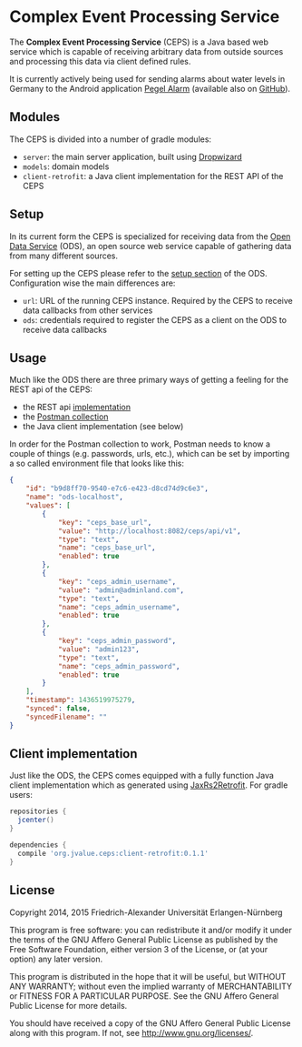 # Complex Event Processing Service

The __Complex Event Processing Service__ (CEPS) is a Java based web service which is capable of receiving arbitrary data from outside sources and processing this data via client defined rules. 

It is currently actively being used for sending alarms about water levels in Germany to the Android application [Pegel Alarm](http://pegelalarm.de) (available also on [GitHub](https://github.com/jvalue/hochwasser-app)).

## Modules

The CEPS is divided into a number of gradle modules:

- `server`: the main server application, built using [Dropwizard](http://www.dropwizard.io/)
- `models`: domain models
- `client-retrofit`: a Java client implementation for the REST API of the CEPS


## Setup

In its current form the CEPS is specialized for receiving data from the [Open Data Service](https://github.com/jvalue/open-data-service) (ODS), an open source web service capable of gathering data from many different sources.

For setting up the CEPS please refer to the [setup section](https://github.com/jvalue/open-data-service#setup) of the ODS. Configuration wise the main differences are:

- `url`: URL of the running CEPS instance. Required by the CEPS to receive data callbacks from other services
- `ods`: credentials required to register the CEPS as a client on the ODS to receive data callbacks


## Usage

Much like the ODS there are three primary ways of getting a feeling for the REST api of the CEPS:

- the REST api [implementation](https://github.com/jvalue/cep-service/tree/master/server/src/main/java/org/jvalue/ceps/rest)
- the [Postman collection](https://www.getpostman.com/collections/ca5a4471fe02fe198a06)
- the Java client implementation (see below)

In order for the Postman collection to work, Postman needs to know a couple of things (e.g. passwords, urls, etc.), which can be set by importing a so called environment file that looks like this:

```json
{
	"id": "b9d8ff70-9540-e7c6-e423-d8cd74d9c6e3",
	"name": "ods-localhost",
	"values": [
		{
			"key": "ceps_base_url",
			"value": "http://localhost:8082/ceps/api/v1",
			"type": "text",
			"name": "ceps_base_url",
			"enabled": true
		},
		{
			"key": "ceps_admin_username",
			"value": "admin@adminland.com",
			"type": "text",
			"name": "ceps_admin_username",
			"enabled": true
		},
		{
			"key": "ceps_admin_password",
			"value": "admin123",
			"type": "text",
			"name": "ceps_admin_password",
			"enabled": true
		}
	],
	"timestamp": 1436519975279,
	"synced": false,
	"syncedFilename": ""
}
```

## Client implementation

Just like the ODS, the CEPS comes equipped with a fully function Java client implementation which as generated using [JaxRs2Retrofit](https://github.com/Maddoc42/JaxRs2Retrofit). For gradle users:

```groovy
repositories {
  jcenter()
}

dependencies {
  compile 'org.jvalue.ceps:client-retrofit:0.1.1'
}
```

## License

Copyright 2014, 2015 Friedrich-Alexander Universität Erlangen-Nürnberg

This program is free software: you can redistribute it and/or modify it under the terms of the GNU Affero General Public License as published by the Free Software Foundation, either version 3 of the License, or (at your option) any later version.

This program is distributed in the hope that it will be useful, but WITHOUT ANY WARRANTY; without even the implied warranty of MERCHANTABILITY or FITNESS FOR A PARTICULAR PURPOSE. See the GNU Affero General Public License for more details.

You should have received a copy of the GNU Affero General Public License along with this program. If not, see http://www.gnu.org/licenses/.
